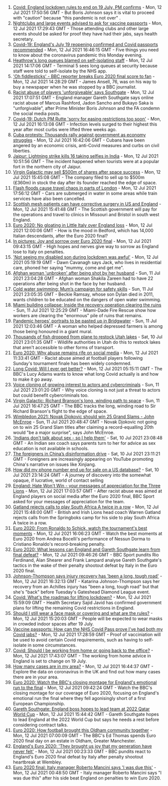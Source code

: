 1. [Covid: England lockdown rules to end on 19 July, PM confirms](https://www.bbc.co.uk/news/uk-57809691) - Mon, 12 Jul 2021 17:50:56 GMT - But Boris Johnson says it is vital to proceed with "caution" because "this pandemic is not over" .
2. [Nightclubs and large events advised to ask for vaccine passports](https://www.bbc.co.uk/news/business-57811067) - Mon, 12 Jul 2021 17:29:43 GMT - Those attending clubs and other large events should be asked for proof they have had their jabs, says health secretary.
3. [Covid-19: England's July 19 reopening confirmed and Covid passports recommended](https://www.bbc.co.uk/news/uk-57809399) - Mon, 12 Jul 2021 16:46:15 GMT - Five things you need to know about the coronavirus pandemic this Monday evening.
4. [Heathrow's long queues blamed on self-isolating staff](https://www.bbc.co.uk/news/business-57804447) - Mon, 12 Jul 2021 14:17:06 GMT - Terminal 5 sees long queues at security because staff were told to self-isolate by the NHS app.
5. ['Oh fiddlesticks' - BBC reporter breaks Euro 2020 final score to fan](https://www.bbc.co.uk/news/uk-england-nottinghamshire-57810379) - Mon, 12 Jul 2021 14:28:29 GMT - James Ansell, 76, was on his way to buy a newspaper when he was stopped by a BBC journalist.
6. [Racist abuse of players 'unforgiveable' says Southgate](https://www.bbc.co.uk/sport/football/57800431) - Mon, 12 Jul 2021 17:07:51 GMT - England manager Gareth Southgate says online racist abuse of Marcus Rashford, Jadon Sancho and Bukayo Saka is "unforgivable", after Prime Minister Boris Johnson and the FA condemn the social media posts.
7. [Covid-19: Dutch PM Rutte 'sorry for easing restrictions too soon'](https://www.bbc.co.uk/news/world-europe-57811538) - Mon, 12 Jul 2021 16:13:08 GMT - Infection levels surged to their highest this year after most curbs were lifted three weeks ago.
8. [Cuba protests: Thousands rally against government as economy struggles](https://www.bbc.co.uk/news/world-latin-america-57799852) - Mon, 12 Jul 2021 16:42:06 GMT - Cubans have been angered by an economic crisis, anti-Covid measures and curbs on civil liberties.
9. [Jaipur: Lightning strike kills 16 taking selfies in India](https://www.bbc.co.uk/news/world-asia-india-57801398) - Mon, 12 Jul 2021 10:51:56 GMT - The incident happened when tourists were at a popular fort in the northern city of Jaipur.
10. [Virgin Galactic may sell $500m of shares after space success](https://www.bbc.co.uk/news/business-57810029) - Mon, 12 Jul 2021 15:45:08 GMT - The company filed to sell up to $500m (£360m) in stock the day after its founder reached the edge of space.
11. [Flash floods cause travel chaos in parts of London](https://www.bbc.co.uk/news/uk-england-london-57805391) - Mon, 12 Jul 2021 17:56:12 GMT - Cars are submerged in water in some areas while train services have also been cancelled.
12. [Scottish mesh patients can have corrective surgery in US and England](https://www.bbc.co.uk/news/uk-scotland-57806904) - Mon, 12 Jul 2021 15:41:48 GMT - The Scottish government will pay for the operations and travel to clinics in Missouri and Bristol in south west England.
13. [Euro 2020: No gloating in Little Italy over England loss](https://www.bbc.co.uk/news/uk-england-beds-bucks-herts-57783715) - Mon, 12 Jul 2021 12:00:06 GMT - How is the mood in Bedford, which has 14,000 Italian descendants, after the Euro 2020 final?
14. [In pictures: Joy and sorrow over Euro 2020 final](https://www.bbc.co.uk/news/in-pictures-57796519) - Mon, 12 Jul 2021 09:43:15 GMT - High hopes and nerves give way to sorrow as England lose to Italy on penalties.
15. ['Not seeing my disabled son during lockdown was awful'](https://www.bbc.co.uk/news/uk-wales-57782572) - Mon, 12 Jul 2021 05:19:19 GMT - Dawn Cavanagh says Jack, who lives in residential care, phoned her saying "mummy, come and get me".
16. [Afghan woman 'unbroken' after being shot by her husband](https://www.bbc.co.uk/news/world-asia-57779841) - Sun, 11 Jul 2021 23:04:28 GMT - Afghan woman Shakila Zareen had to have 22 operations after being shot in the face by her husband.
17. [Cold water swimming: Mum’s campaign for safety skills](https://www.bbc.co.uk/news/uk-57777429) - Sun, 11 Jul 2021 23:05:35 GMT - Beckie Ramsay, whose son Dylan died in 2011, wants children to be educated on the dangers of open water swimming.
18. [Miami building collapse: Inside the recovery operation clearing the ruins](https://www.bbc.co.uk/news/world-us-canada-57795441) - Sun, 11 Jul 2021 12:25:29 GMT - Miami-Dade Fire Rescue show how workers are clearing the "enormous" pile of ruins that remains.
19. [Pandemic heroes' portraits to be pasted up in Bridgwater](https://www.bbc.co.uk/news/uk-england-somerset-57788657) - Sun, 11 Jul 2021 12:03:46 GMT - A woman who helped depressed farmers is among those being honoured in a giant mural.
20. [Thousands of fish dropped from plane to restock Utah lakes](https://www.bbc.co.uk/news/world-us-canada-57793082) - Sat, 10 Jul 2021 23:01:35 GMT - Wildlife authorities in Utah do this to restock lakes that aren't accessible to other forms of transport.
21. [Euro 2020: Why abuse remains rife on social media](https://www.bbc.co.uk/news/technology-57803940) - Mon, 12 Jul 2021 11:33:41 GMT - Racist abuse aimed at football players following Sunday's tournament finale has been widely condemned.
22. [Long Covid: Will I ever get better?](https://www.bbc.co.uk/news/uk-scotland-57693637) - Mon, 12 Jul 2021 05:15:11 GMT - The BBC's Lucy Adams wants to know what long Covid actually is and how to make it go away.
23. [Voice cloning of growing interest to actors and cybercriminals](https://www.bbc.co.uk/news/business-57761873) - Sun, 11 Jul 2021 23:01:20 GMT - Why voice cloning is not just a threat to actors but could benefit cybercriminals too.
24. [Virgin Galactic: Richard Branson's long, winding path to space](https://www.bbc.co.uk/news/science-environment-57798167) - Sun, 11 Jul 2021 16:47:25 GMT - The BBC tracks the long, winding road to Sir Richard Branson's flight to the edge of space.
25. [Wimbledon 2021: Novak Djokovic should win 25 Grand Slams - John McEnroe](https://www.bbc.co.uk/sport/tennis/57768307) - Sun, 11 Jul 2021 20:48:47 GMT - Novak Djokovic not going on to win 25 Grand Slam titles after claiming a record-equalling 20th would "be a major surprise", says John McEnroe.
26. ['Indians don't talk about sex - so I help them'](https://www.bbc.co.uk/news/stories-56838660) - Sat, 10 Jul 2021 23:08:48 GMT - An Indian sex coach says parents turn to her for advice as sex education is not available in schools.
27. [The foreigners in China’s disinformation drive](https://www.bbc.co.uk/news/world-asia-china-57780023) - Sat, 10 Jul 2021 23:11:21 GMT - Foreigners are increasingly appearing on YouTube promoting China's narrative on issues like Xinjiang.
28. [How did my phone number end up for sale on a US database?](https://www.bbc.co.uk/news/technology-57443597) - Sat, 10 Jul 2021 23:14:24 GMT - A journey of discovery into the somewhat opaque, if lucrative, world of contact selling
29. [England: Hate Won't Win - your messages of appreciation for the Three Lions](https://www.bbc.co.uk/sport/football/57808570) - Mon, 12 Jul 2021 17:03:57 GMT - After racist abuse was aimed at England players on social media after the Euro 2020 final, BBC Sport asked for your messages of appreciation for the team.
30. [Gatland rejects calls to play South Africa A twice in a row](https://www.bbc.co.uk/sport/rugby-union/57810953) - Mon, 12 Jul 2021 15:48:00 GMT - British and Irish Lions head coach Warren Gatland rejects calls from the Springboks camp for his side to play South Africa A twice in a row.
31. [Euro 2020: From Ronaldo to Schick, watch the tournament's best moments](https://www.bbc.co.uk/sport/av/football/57806953) - Mon, 12 Jul 2021 16:06:23 GMT - Watch the best moments at Euro 2020 from Andrea Bocelli's performance of Nessun Dorma to Cristiano Ronaldo's record-breaking penalty.
32. [Euro 2020: What lessons can England and Gareth Southgate learn from final defeat?](https://www.bbc.co.uk/sport/av/football/57800781) - Mon, 12 Jul 2021 09:46:26 GMT - BBC Sport pundits Rio Ferdinand, Alan Shearer and Frank Lampard analyse Gareth Southgate's tactics in the wake of their penalty shootout defeat by Italy in the Euro 2020 final.
33. [Johnson-Thompson says injury recovery has 'been a long, tough road'](https://www.bbc.co.uk/sport/athletics/57809989) - Mon, 12 Jul 2021 16:32:13 GMT - Katarina Johnson-Thompson says her recovery from an Achilles injury has "been a long, tough road" but that she's "back" before Tuesday's Gateshead Diamond League event.
34. [Covid: What's the roadmap for lifting lockdown?](https://www.bbc.co.uk/news/explainers-52530518) - Mon, 12 Jul 2021 15:59:09 GMT - Health Secretary Sajid Javid has confirmed government plans for lifting the remaining Covid restrictions in England.
35. [Should I still wear a face mask or covering and what are the rules?](https://www.bbc.co.uk/news/health-51205344) - Mon, 12 Jul 2021 15:20:03 GMT - People will be expected to wear masks in crowded indoor spaces after 19 July.
36. [Vaccine passports: How can the NHS Covid Pass prove I've had both my Covid jabs?](https://www.bbc.co.uk/news/explainers-55718553) - Mon, 12 Jul 2021 17:28:59 GMT - Proof of vacciniation will be used to avoid certain Covid requirements, such as having to self-isolate in some circumstances.
37. [Covid: Should I be working from home or going back to the office?](https://www.bbc.co.uk/news/business-52567567) - Mon, 12 Jul 2021 17:43:07 GMT - The working from home advice in England is set to change on 19 July.
38. [How many cases are in my area?](https://www.bbc.co.uk/news/uk-51768274) - Mon, 12 Jul 2021 16:44:37 GMT - Explore the data on coronavirus in the UK and find out how many cases there are in your area.
39. [Euro 2020: Watch the BBC's closing montage for England's emotional run to the final](https://www.bbc.co.uk/sport/av/football/57805083) - Mon, 12 Jul 2021 09:42:24 GMT - Watch the BBC's closing montage for our coverage of Euro 2020, focusing on England's emotional run the final where they fell agonisingly short of a first European Championship.
40. [Gareth Southgate: England boss hopes to lead team at 2022 Qatar World Cup](https://www.bbc.co.uk/sport/football/57802291) - Mon, 12 Jul 2021 15:44:42 GMT - Gareth Southgate hopes to lead England at the 2022 World Cup but says he needs a rest before considering contract talks.
41. [Euro 2020: How football brought this Oldham community together](https://www.bbc.co.uk/news/uk-england-57802604) - Mon, 12 Jul 2021 07:00:09 GMT - The BBC's Ed Thomas spends Euro 2020 final day on an estate in Oldham, Greater Manchester.
42. [England's Euro 2020: 'They brought us joy that my generation have never felt'](https://www.bbc.co.uk/sport/football/57800201) - Mon, 12 Jul 2021 00:23:33 GMT - BBC pundits react to England's Euro 2020 final defeat by Italy after penalty shootout heartbreak at Wembley.
43. [Euro 2020 final: Italy manager Roberto Mancini says 'I was due this'](https://www.bbc.co.uk/sport/football/57800386) - Mon, 12 Jul 2021 00:48:50 GMT - Italy manager Roberto Mancini says "I was due this" after his side beat England on penalties to win Euro 2020.
